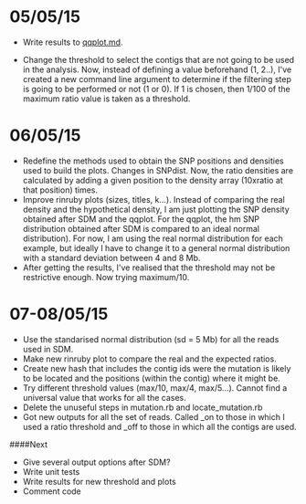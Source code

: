 05/05/15
===
- Write  results to [qqplot.md](https://github.com/pilarcormo/SNP_distribution_method/blob/master/Results/qqplot.md).

- Change the threshold to select the contigs that are not going to be used in the analysis. Now, instead of defining a value beforehand (1, 2..), I've created a new command line argument to determine if the filtering step is going to be performed or not (1 or 0). If 1 is chosen, then 1/100 of the maximum ratio value is taken as a threshold. 


06/05/15
===

- Redefine the methods used to obtain the SNP positions and densities used to build the plots. Changes in SNPdist. Now, the ratio densities are calculated by adding a given position to the density array (10xratio at that position) times. 
- Improve rinruby plots (sizes, titles, k...). Instead of comparing the real density and the hypothetical density, I am just plotting the SNP density obtained after SDM and the qqplot. For the qqplot, the hm SNP distribution obtained after SDM is compared to an ideal normal distribution). For now, I am using the real normal distribution for each example, but ideally I have to change it to a general normal distribution with a standard deviation between 4 and 8 Mb. 
- After getting the results, I've realised that the threshold may not be restrictive enough. Now trying maximum/10. 



07-08/05/15 
===

- Use the standarised normal distribution (sd = 5 Mb) for all the reads used in SDM. 
- Make new rinruby plot to compare the real and the expected ratios. 
- Create new hash that includes the contig ids were the mutation is likely to be located and the positions (within the contig) where it might be. 
- Try different threshold values (max/10, max/4, max/5...). Cannot find a universal value that works for all the cases. 
- Delete the unuseful steps in mutation.rb and locate_mutation.rb
- Got new outputs for all the set of reads. Called _on to those in which I used a ratio threshold and _off to those in which all the contigs are used. 


####Next
 
- Give several output options after SDM?
- Write unit tests
- Write results for new threshold and plots
- Comment code